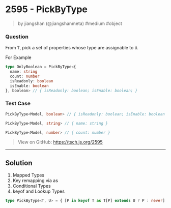 # 2595 - PickByType
> by jiangshan (@jiangshanmeta) #medium #object

### Question

From `T`, pick a set of properties whose type are assignable to `U`.

For Example

```typescript
type OnlyBoolean = PickByType<{
  name: string
  count: number
  isReadonly: boolean
  isEnable: boolean
}, boolean> // { isReadonly: boolean; isEnable: boolean; }
```


### Test Case
```ts
PickByType<Model, boolean> // { isReadonly: boolean; isEnable: boolean }

PickByType<Model, string> // { name: string }

PickByType<Model, number> // { count: number }

```

> View on GitHub: https://tsch.js.org/2595

---

## Solution
1. Mapped Types
2. Key remapping via as
3. Conditional Types
4. keyof and Lookup Types

```ts
type PickByType<T, U> = { [P in keyof T as T[P] extends U ? P : never]: T[P]}

```
